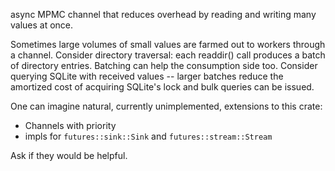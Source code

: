 async MPMC channel that reduces overhead by reading and writing many
values at once.

Sometimes large volumes of small values are farmed out to workers
through a channel. Consider directory traversal: each readdir()
call produces a batch of directory entries. Batching can help the
consumption side too. Consider querying SQLite with received
values -- larger batches reduce the amortized cost of acquiring
SQLite's lock and bulk queries can be issued.

One can imagine natural, currently unimplemented, extensions to this
crate:
* Channels with priority
* impls for `futures::sink::Sink` and `futures::stream::Stream`

Ask if they would be helpful.
